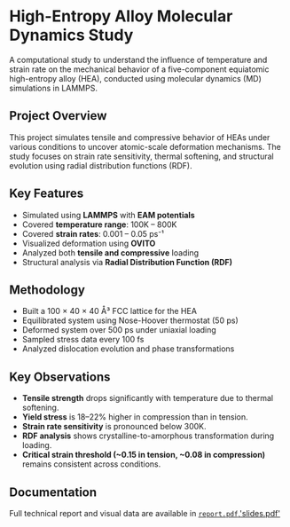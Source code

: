 # High-Entropy Alloy Molecular Dynamics Study

A computational study to understand the influence of temperature and strain rate on the mechanical behavior of a five-component equiatomic high-entropy alloy (HEA), conducted using molecular dynamics (MD) simulations in LAMMPS.

## Project Overview

This project simulates tensile and compressive behavior of HEAs under various conditions to uncover atomic-scale deformation mechanisms. The study focuses on strain rate sensitivity, thermal softening, and structural evolution using radial distribution functions (RDF).

## Key Features

- Simulated using **LAMMPS** with **EAM potentials**
- Covered **temperature range**: 100K – 800K
- Covered **strain rates**: 0.001 – 0.05 ps⁻¹
- Visualized deformation using **OVITO**
- Analyzed both **tensile and compressive** loading
- Structural analysis via **Radial Distribution Function (RDF)**

## Methodology

- Built a 100 × 40 × 40 Å³ FCC lattice for the HEA
- Equilibrated system using Nose-Hoover thermostat (50 ps)
- Deformed system over 500 ps under uniaxial loading
- Sampled stress data every 100 fs
- Analyzed dislocation evolution and phase transformations

##  Key Observations

- **Tensile strength** drops significantly with temperature due to thermal softening.
- **Yield stress** is 18–22% higher in compression than in tension.
- **Strain rate sensitivity** is pronounced below 300K.
- **RDF analysis** shows crystalline-to-amorphous transformation during loading.
- **Critical strain threshold (~0.15 in tension, ~0.08 in compression)** remains consistent across conditions.

## Documentation

Full technical report and visual data are available in [`report.pdf`](report.pdf),['slides.pdf'](slides.pdf)

